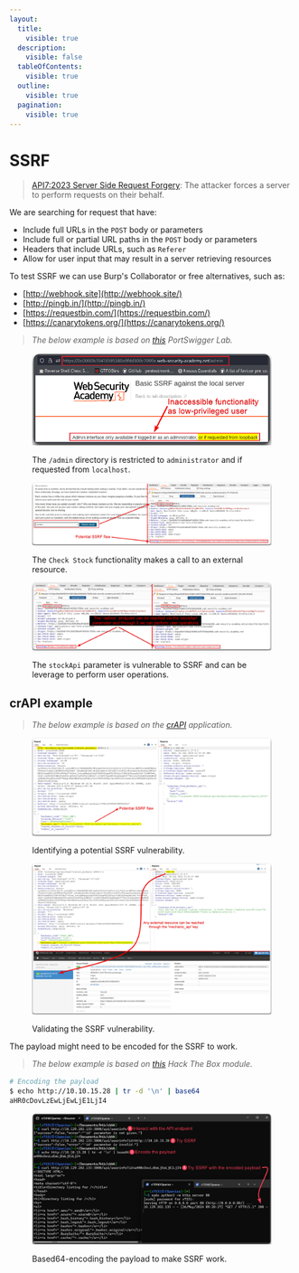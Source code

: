 ```yaml
---
layout:
  title:
    visible: true
  description:
    visible: false
  tableOfContents:
    visible: true
  outline:
    visible: true
  pagination:
    visible: true
---
```


# SSRF

> [API7:2023 Server Side Request Forgery](https://owasp.org/API-Security/editions/2023/en/0xa7-server-side-request-forgery/): The attacker forces a server to perform requests on their behalf.

We are searching for request that have:

* Include full URLs in the `POST` body or parameters
* Include full or partial URL paths in the `POST` body or parameters
* Headers that include URLs, such as `Referer`
* Allow for user input that may result in a server retrieving resources

To test SSRF we can use Burp's Collaborator or free alternatives, such as:

* [http://webhook.site](http://webhook.site/)
* [http://pingb.in/](http://pingb.in/)
* [https://requestbin.com/](https://requestbin.com/)
* [https://canarytokens.org/](https://canarytokens.org/)

> _The below example is based on_ [_this_](https://portswigger.net/web-security/ssrf/lab-basic-ssrf-against-localhost) _PortSwigger Lab._

<figure><img src="../../../../.gitbook/assets/ssrf_1.png" alt=""><figcaption><p>The <code>/admin</code> directory is restricted to <code>administrator</code> and if requested from <code>localhost</code>.</p></figcaption></figure>

<figure><img src="../../../../.gitbook/assets/ssrf_2.png" alt=""><figcaption><p>The <code>Check Stock</code> functionality makes a call to an external resource.</p></figcaption></figure>

<figure><img src="../../../../.gitbook/assets/ssrf_3.png" alt=""><figcaption><p>The <code>stockApi</code> parameter is vulnerable to SSRF and can be leverage to perform user operations.</p></figcaption></figure>

## crAPI example

> _The below example is based on the_ [_crAPI_](https://github.com/OWASP/crAPI) _application._

<figure><img src="../../../../.gitbook/assets/ssrf_4.png" alt=""><figcaption><p>Identifying a potential SSRF vulnerability.</p></figcaption></figure>

<figure><img src="../../../../.gitbook/assets/ssrf_5.png" alt=""><figcaption><p>Validating the SSRF vulnerability.</p></figcaption></figure>

The payload might need to be encoded for the SSRF to work.

> _The below example is based on_ [_this_](https://academy.hackthebox.com/course/preview/web-service--api-attacks) _Hack The Box module._

```bash
# Encoding the payload
$ echo http://10.10.15.28 | tr -d '\n' | base64
aHR0cDovLzEwLjEwLjE1LjI4
```

<figure><img src="../../../../.gitbook/assets/ssrf_6.png" alt=""><figcaption><p>Based64-encoding the payload to make SSRF work.</p></figcaption></figure>
